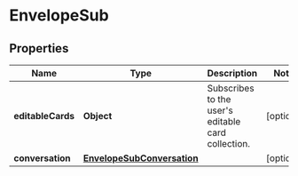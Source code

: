
# EnvelopeSub

## Properties
Name | Type | Description | Notes
------------ | ------------- | ------------- | -------------
**editableCards** | **Object** | Subscribes to the user&#39;s editable card collection.  |  [optional]
**conversation** | [**EnvelopeSubConversation**](EnvelopeSubConversation.md) |  |  [optional]



